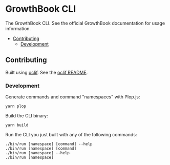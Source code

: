 # GrowthBook CLI

The GrowthBook CLI. See the official GrowthBook documentation for usage information.

- [Contributing](#contributing)
  - [Development](#development)



## Contributing

Built using [oclif](https://github.com/oclif/oclif). See the [oclif README](./oclif_README.md).


### Development

Generate commands and command "namespaces" with Plop.js:

    yarn plop

Build the CLI binary:

    yarn build

Run the CLI you just built with any of the following commands:

    ./bin/run [namespace] [command] --help
    ./bin/run [namespace] [command]
    ./bin/run [namespace] --help
    ./bin/run [namespace]
